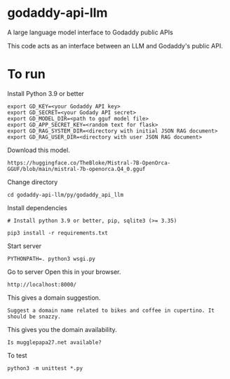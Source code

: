 # godaddy-api-llm
A large language model interface to Godaddy public APIs

This code acts as an interface between an LLM and Godaddy's public API.

# To run

Install Python 3.9 or better

```
export GD_KEY=<your Godaddy API key>
export GD_SECRET=<your Godady API secret>
export GD_MODEL_DIR=<path to gguf model file>
export GD_APP_SECRET_KEY=<random text for flask>
export GD_RAG_SYSTEM_DIR=<directory with initial JSON RAG document>
export GD_RAG_USER_DIR=<directory with user JSON RAG document>
```
Download this model.

```
https://huggingface.co/TheBloke/Mistral-7B-OpenOrca-GGUF/blob/main/mistral-7b-openorca.Q4_0.gguf
```

Change directory

```
cd godaddy-api-llm/py/godaddy_api_llm
```

Install dependencies

```
# Install python 3.9 or better, pip, sqlite3 (>= 3.35)

pip3 install -r requirements.txt
```

Start server

```
PYTHONPATH=. python3 wsgi.py
```

Go to server
Open this in your browser.

```
http://localhost:8000/
```

This gives a domain suggestion.
```
Suggest a domain name related to bikes and coffee in cupertino. It should be snazzy.
```

This gives you the domain availability.
```
Is mugglepapa27.net available?
```

To test
```
python3 -m unittest *.py
```
